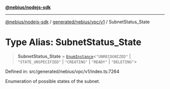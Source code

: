 [**@nebius/nodejs-sdk**](../../../../../README.md)

---

[@nebius/nodejs-sdk](../../../../../README.md) / [generated/nebius/vpc/v1](../README.md) / SubnetStatus_State

# Type Alias: SubnetStatus_State

> **SubnetStatus_State** = [`EnumInstance`](../../../../../runtime/protos/enum/type-aliases/EnumInstance.md)\<`"UNRECOGNIZED"` \| `"STATE_UNSPECIFIED"` \| `"CREATING"` \| `"READY"` \| `"DELETING"`\>

Defined in: src/generated/nebius/vpc/v1/index.ts:7264

Enumeration of possible states of the subnet.
